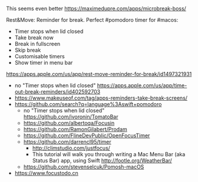 This seems even better https://maximedupre.com/apps/microbreak-boss/

Rest&Move: Reminder for break. Perfect #pomodoro timer for #macos:

- Timer stops when lid closed
- Take break now
- Break in fullscreen
- Skip break
- Customisable timers
- Show timer in menu bar

https://apps.apple.com/us/app/rest-move-reminder-for-break/id1497321931

- no "Timer stops when lid closed" https://apps.apple.com/us/app/time-out-break-reminders/id402592703
- https://www.makeuseof.com/tag/apps-reminders-take-break-screens/
- https://github.com/search?q=language%3Aswift+pomodoro
  - no "Timer stops when lid closed" https://github.com/ivoronin/TomatoBar
  - https://github.com/albertoqa/Focusin
  - https://github.com/RamonGilabert/Prodam
  - https://github.com/FlineDevPublic/OpenFocusTimer
  - https://github.com/darrencl95/timer
    - http://climstudio.com/justfocus/
    - This tutorial will walk you through writing a Mac Menu Bar (aka Status Bar) app, using Swift http://footle.org/WeatherBar/
  - https://github.com/stevenselcuk/Pomosh-macOS
- https://www.focustodo.cn
